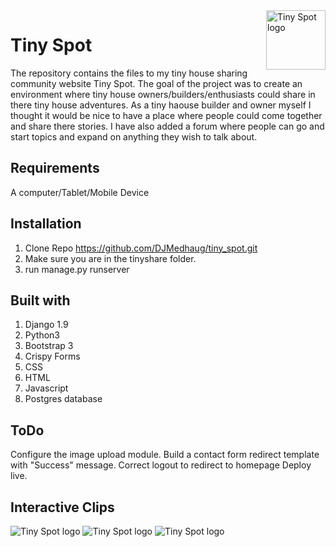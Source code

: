 <a href="http://forums.tinyspot.net/">
    <img src="http://www.ghostxray.com/tinyspot/spot145.png" alt="Tiny Spot logo" title="Tiny Spot" align="right" height="95" />
</a>

Tiny Spot
======================

The repository contains the files to my tiny house sharing community website Tiny Spot. The goal of the project was to create an environment where tiny house owners/builders/enthusiasts could share in there tiny house adventures. As a tiny haouse builder and owner myself I thought it would be nice to have a place where people could come together and share there stories. I have also added a forum where people can go and start topics and expand on anything they wish to talk about.

Requirements
------------
A computer/Tablet/Mobile Device

Installation
------------
1. Clone Repo https://github.com/DJMedhaug/tiny_spot.git
2. Make sure you are in the tinyshare folder.
3. run manage.py runserver

Built with
------------
1. Django 1.9
2. Python3
3. Bootstrap 3
3. Crispy Forms
4. CSS
5. HTML
6. Javascript
7. Postgres database

ToDo
------------
Configure the image upload module.
Build a contact form redirect template with "Success" message.
Correct logout to redirect to homepage
Deploy live.


Interactive Clips
------------


<img src="http://www.ghostxray.com/clip3.gif" alt="Tiny Spot logo"/>
<img src="http://www.ghostxray.com/clip2.gif" alt="Tiny Spot logo"/>
<img src="http://www.ghostxray.com/clip5.gif" alt="Tiny Spot logo"/>
